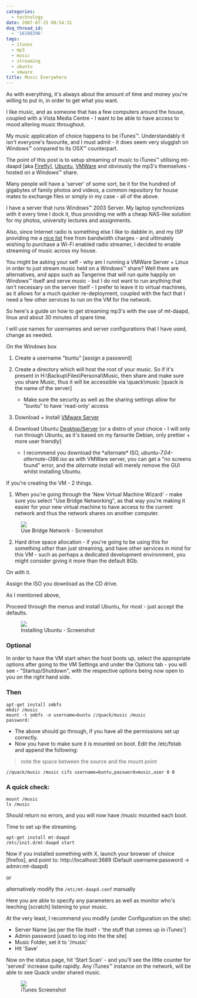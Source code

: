 ```yaml
---
categories:
  - technology
date: 2007-07-25 00:54:31
dsq_thread_id:
  - '16198296'
tags:
  - itunes
  - mp3
  - music
  - streaming
  - ubuntu
  - vmware
title: Music Everywhere
---
```


As with everything, it's always about the amount of time and money you're willing to put in, in order to get what you want.
  
I like music, and as someone that has a few computers around the house, coupled with a Vista Media Centre - I want to be able to have access to mood altering music throughout.

My music application of choice happens to be iTunes™. Understandably it isn't everyone's favourite, and I must admit - it does seem very sluggish on Windows™ compared to its OSX™ counterpart.

The point of this post is to setup streaming of music to iTunes™ utilising mt-daapd [aka [Firefly](http://www.fireflymediaserver.org/ "Firefly")], [Ubuntu](http://www.ubuntu.com "Ubuntu"), [VMWare](http://www.vmware.com "VMWare") and obviously the mp3's themselves - hosted on a Windows™ share.

Many people will have a 'server' of some sort, be it for the hundred of gigabytes of family photos and videos, a common repository for house mates to exchange files or simply in my case - all of the above.

I have a server that runs Windows™ 2003 Server. My laptop synchronizes with it every time I dock it, thus providing me with a cheap NAS-like solution for my photos, university lectures and assignments.

Also, since Internet radio is something else I like to dabble in, and my ISP providing me a [nice list](http://www.internode.on.net/radio/ "nice list") free from bandwidth charges - and ultimately wishing to purchase a Wi-Fi enabled radio streamer, I decided to enable streaming of music across my house.

You might be asking your self - why am I running a VMWare Server + Linux in order to just stream music held on a Windows™ share? Well there are alternatives, and apps such as Tangerine that will run quite happily on Windows™ itself and serve music - but I do not want to run anything that isn't necessary on the server itself - I prefer to leave it to virtual machines, as it allows for a much quicker re-deployment, coupled with the fact that I need a few other services to run on the VM for the network.

So here's a guide on how to get streaming mp3's with the use of mt-daapd, linux and about 30 minutes of spare time.

I will use names for usernames and server configurations that I have used, change as needed.

On the Windows box

1. Create a username "buntu" [assign a password]
1. Create a directory which will host the root of your music. So if it's present in H:\Backup\Files\Personal\Music, then share and make sure you share Music, thus it will be accessible via \\quack\music [quack is the name of the server] 
    * Make sure the security as well as the sharing settings allow for "buntu" to have 'read-only' access

1. Download + Install [VMware Server](http://www.vmware.com/download/server/)
1. Download Ubuntu [Desktop/Server](http://releases.ubuntu.com/7.04/) [or a distro of your choice - I will only run through Ubuntu, as it's based on my farourite Debian, only prettier + more user friendly] 
    * I recommend you download the \*alternate\* ISO, _ubuntu-7.04-alternate-i386.iso_ as with VMWare server, you can get a "no screens found" error, and the _alternate_ install will merely remove the GUI whilst installing Ubuntu.

If you're creating the VM - 2 things.

1. When you're going through the 'New Virtual Machine Wizard' - make sure you select "Use Bridge Networking", as that way you're making it easier for your new virtual machine to have access to the current network and thus the network shares on another computer. 

<figure>
  <img src="/images/2007/07/bridge.jpg">
  <figcaption>Use Bridge Network - Screenshot</figcaption>
</figure>

2. Hard drive space allocation - if you're going to be using this for something _other_ than just streaming, and have other services in mind for this VM - such as perhaps a dedicated development environment, you might consider giving it more than the default 8Gb.

On with it.

Assign the ISO you download as the CD drive.

As I mentioned above,

Proceed through the menus and install Ubuntu, for most - just accept the defaults.

<figure>
  <img src="/images/2007/07/installing.jpg">
  <figcaption>Installing Ubuntu - Screenshot</figcaption>
</figure>

### Optional

In order to have the VM start when the host boots up, select the appropriate options after going to the VM Settings and under the Options tab - you will see - "Startup/Shutdown", with the respective options being now open to you on the right hand side.

### Then
  
```
apt-get install smbfs
mkdir /music
mount -t smbfs -o username=buntu //quack/music /music
password:`
```

* The above should go through, if you have all the permissions set up correctly.
* Now you have to make sure it is mounted on boot. Edit the /etc/fstab and append the following:

> note the space between the source and the mount point
  
```
//quack/music /music cifs username=buntu,password=music,user 0 0
```

### A quick check:

```
mount /music
ls /music
```
  
Should return no errors, and you will now have /music mounted each boot.

Time to set up the streaming.

```
apt-get install mt-daapd
/etc/init.d/mt-daapd start
``` 

Now if you installed something with X, launch your browser of choice [firefox], and point to: http://localhost:3689 (Default username:password -> admin:mt-daapd)

or

alternatively modify the `/etc/mt-daapd.conf` manually

Here you are able to specify any parameters as well as monitor who's leeching [scratch] listening to your music.

At the very least, I recommend you modify (under Configuration on the site):

* Server Name [as per the file itself - 'the stuff that comes up in iTunes']
* Admin password [used to log into the the site]
* Music Folder, set it to '/music'
* Hit 'Save'

Now on the status page, hit 'Start Scan' - and you'll see the little counter for 'served' increase quite rapidly. Any iTunes™ instance on the network, will be able to see Quack under shared music.

<figure>
  <img src="/images/2007/07/itunes.jpg">
  <figcaption>iTunes Screenshot</figcaption>
</figure>